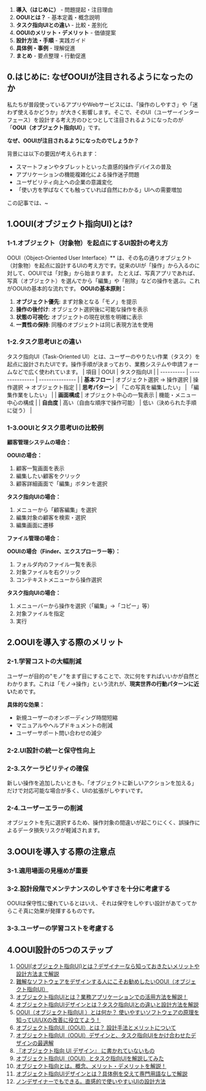 1. **導入（はじめに）** - 問題提起・注目理由
2. **OOUIとは？** - 基本定義・概念説明
3. **タスク指向UIとの違い** - 比較・差別化
4. **OOUIのメリット・デメリット** - 価値提案
5. **設計方法・手順** - 実践ガイド
6. **具体例・事例** - 理解促進
7. **まとめ** - 要点整理・行動促進



## 0.はじめに: なぜOOUIが注目されるようになったのか
私たちが普段使っているアプリやWebサービスには、「操作のしやすさ」や「迷わず使えるかどうか」が大きく影響します。そこで、そのUI（ユーザーインターフェース）を設計する考え方のひとつとして注目されるようになったのが「**OOUI（オブジェクト指向UI）**」です。

**なぜ、OOUIが注目されるようになったのでしょうか？**

背景には以下の要因が考えられます：
- スマートフォンやタブレットといった直感的操作デバイスの普及
- アプリケーションの機能複雑化による操作迷子問題
- ユーザビリティ向上への企業の意識変化
- 「使い方を学ばなくても触っていれば自然にわかる」UIへの需要増加

この記事では、~
## 1.OOUI(オブジェクト指向UI)とは?
### 1-1.オブジェクト（対象物）を起点にするUI設計の考え方
OOUI（Object-Oriented User Interface）** は、その名の通りオブジェクト（対象物）を起点に設計するUIの考え方です。従来のUIが「操作」から入るのに対して、OOUIでは「対象」から始まります。
たとえば、写真アプリであれば、写真（オブジェクト）を選んでから「編集」や「削除」などの操作を選ぶ。これがOOUIの基本的な流れです。
**OOUIの基本原則：**
1. **オブジェクト優先**: まず対象となる「モノ」を提示
2. **操作の後付け**: オブジェクト選択後に可能な操作を表示
3. **状態の可視化**: オブジェクトの現在状態を明確に表示
4. **一貫性の保持**: 同種のオブジェクトは同じ表現方法を使用
### 1-2.タスク思考UIとの違い
タスク指向UI（Task-Oriented UI）とは、ユーザーのやりたい作業（タスク）を起点に設計されたUIです。操作手順が決まっており、業務システムや申請フォームなどで広く使われています。
| 項目         | OOUI            | タスク指向UI         |
| ---------- | --------------- | --------------- |
| **基本フロー**  | オブジェクト選択 → 操作選択 | 操作選択 → オブジェクト指定 |
| **思考パターン** | 「この写真を編集したい」    | 「編集作業をしたい」      |
| **画面構成**   | オブジェクト中心の一覧表示   | 機能・メニュー中心の構成    |
| **自由度**    | 高い（自由な順序で操作可能）  | 低い（決められた手順に従う）  |

### 1-3.OOUIとタスク思考UIの比較例
**顧客管理システムの場合：**

**OOUIの場合：**
1. 顧客一覧画面を表示
2. 編集したい顧客をクリック
3. 顧客詳細画面で「編集」ボタンを選択

**タスク指向UIの場合：**
1. メニューから「顧客編集」を選択
2. 編集対象の顧客を検索・選択
3. 編集画面に遷移

**ファイル管理の場合：**

**OOUIの場合（Finder、エクスプローラー等）：**
1. フォルダ内のファイル一覧を表示
2. 対象ファイルを右クリック
3. コンテキストメニューから操作選択

**タスク指向UIの場合：**
1. メニューバーから操作を選択（「編集」→「コピー」等）
2. 対象ファイルを指定
3. 実行

## 2.OOUIを導入する際のメリット
### 2-1.学習コストの大幅削減
ユーザーが目的の"モノ"をまず目にすることで、次に何をすればいいかが自然とわかります。これは「モノ→操作」という流れが、**現実世界の行動パターンに近い**ためです。

**具体的な効果：**
- 新規ユーザーのオンボーディング時間短縮
- マニュアルやヘルプドキュメントの削減
- ユーザーサポート問い合わせの減少

### 2-2.UI設計の統一と保守性向上
### 2-3.スケーラビリティの確保
新しい操作を追加したいときも、「オブジェクトに新しいアクションを加える」だけで対応可能な場合が多く、UIの拡張がしやすいです。
### 2-4.ユーザーエラーの削減
オブジェクトを先に選択するため、操作対象の間違いが起こりにくく、誤操作によるデータ損失リスクが軽減されます。
## 3.OOUIを導入する際の注意点
### 3-1.適用場面の見極めが重要
### 3-2.設計段階でメンテナンスのしやすさを十分に考慮する
OOUIは保守性に優れているとはいえ、それは保守をしやすい設計があてってからこそ真に効果が発揮するものです。
### 3-3.ユーザーの学習コストを考慮する
## 4.OOUI設計の5つのステップ



1. [OOUI(オブジェクト指向UI)とは？デザイナーなら知っておきたいメリットや設計方法まで解説](https://blog.nijibox.jp/article/ooui/)
2. [難解なソフトウェアをデザインする人にこそお勧めしたいOOUI（オブジェクト指向UI）](https://techblog.yahoo.co.jp/entry/2023011830396626/)
3. [オブジェクト指向UIとは？業務アプリケーションでの活用方法を解説！](https://fixel.co.jp/blog/ooui/)
4. [オブジェクト指向UIデザインとは？タスク指向UIとの違いと設計方法を解説](https://www.xdesigner.jp/contents/ooui)
5. [OOUI（オブジェクト指向UI ）とは何か？ 使いやすいソフトウェアの原理を知ってUI/UXの改善に役立てよう！](https://giginc.co.jp/blog/giglab/ooui)
6. [オブジェクト指向UI（OOUI）とは？ 設計手法とメリットについて](https://fastcoding.jp/blog/all/direction/ooui/)
7. [オブジェクト指向UI（OOUI）デザインと、タスク指向UIをかけ合わせたデザインの最適解](https://sevendex.com/post/3676/)
8. [『オブジェクト指向 UI デザイン』 に書かれていないもの](https://note.com/nikonote/n/n072c5ba6cc4b)
9. [オブジェクト指向UI（OOUI）とタスク指向UIを解説してみた](https://note.com/designswitch/n/nf996382f1855)
10. [オブジェクト指向とは。概念、メリット・デメリットを解説！](https://www.miraiserver.ne.jp/column/about_object-orientated/)
11. [オブジェクト指向UIデザインとは？具体例を交えて専門用語なしで解説](https://www.sejuku.net/blog/245935)
12. [ノンデザイナーでもできる。直感的で使いやすいUIの設計方法](https://ncdc.co.jp/columns/8938/)